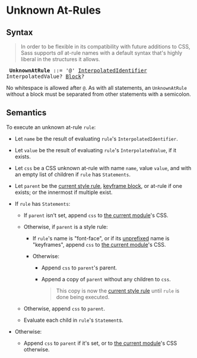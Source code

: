 # Unknown At-Rules

## Syntax

> In order to be flexible in its compatibility with future additions to CSS, Sass
> supports *all* at-rule names with a default syntax that's highly liberal in the
> structures it allows.

<x><pre>
**UnknownAtRule** ::= '@' [InterpolatedIdentifier] InterpolatedValue?
&#32;                   [Block]?
</pre></x>

[InterpolatedIdentifier]: ../syntax.md#interpolatedidentifier
[Block]: ../statement.md#block

No whitespace is allowed after `@`. As with all statements, an `UnknownAtRule`
without a block must be separated from other statements with a semicolon.

## Semantics

To execute an unknown at-rule `rule`:

* Let `name` be the result of evaluating `rule`'s `InterpolatedIdentifier`.

* Let `value` be the result of evaluating `rule`'s `InterpolatedValue`, if it
  exists.

* Let `css` be a CSS unknown at-rule with name `name`, value `value`, and with
  an empty list of children if `rule` has `Statements`.

* Let `parent` be the [current style rule], [keyframe block], or at-rule if one
  exists; or the innermost if multiple exist.

  [current style rule]: ../style-rules.md#current-style-rule
  [keyframe block]: ../style-rules.md#current-style-rule

* If `rule` has `Statements`:

  * If `parent` isn't set, append `css` to [the current module]'s CSS.

  * Otherwise, if `parent` is a style rule:

    * If `rule`'s name is "font-face", or if its [unprefixed] name is
      "keyframes", append `css` to [the current module]'s CSS.

    * Otherwise:

      * Append `css` to `parent`'s parent.

      * Append a copy of `parent` without any children to `css`.

        > This copy is now the [current style rule] until `rule` is done being
        > executed.

  * Otherwise, append `css` to `parent`.

  * Evaluate each child in `rule`'s `Statement`s.

* Otherwise:

  * Append `css` to `parent` if it's set, or to [the current module]'s CSS
    otherwise.
  
[the current module]: ../spec.md#current-module
[unprefixed]: ../syntax.md#vendor-prefix
